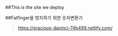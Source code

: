##This is the site we deploy

##Fatfinger을 방지하기 위한 숫자변환기

>https://gracious-davinci-74b499.netlify.com/
